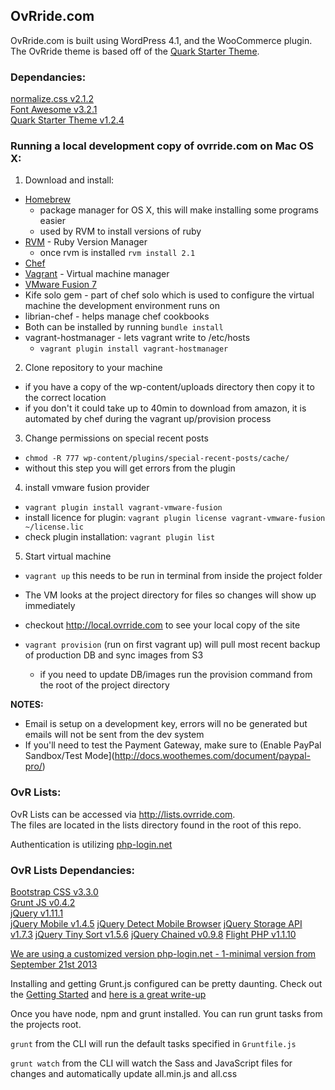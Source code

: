 ## OvRride.com

OvRride.com is built using WordPress 4.1, and the WooCommerce plugin. The OvRride theme is based off of the [Quark Starter Theme](http://quarktheme.com/).


### Dependancies:

[normalize.css v2.1.2](git.io/normalize)  
[Font Awesome v3.2.1](http://fortawesome.github.io/Font-Awesome/)  
[Quark Starter Theme v1.2.4](https://github.com/maddisondesigns/Quark)  

### Running a local development copy of ovrride.com on Mac OS X:

1. Download and install:
  - [Homebrew](http://brew.sh)
     - package manager for OS X, this will make installing some programs easier
     - used by RVM to install versions of ruby
  - [RVM](http://rvm.io) - Ruby Version Manager
    - once rvm is installed ```rvm install 2.1```
  - [Chef](https://downloads.getchef.com/chef-dk/mac/#/)
  - [Vagrant](http://vagrantup.com) - Virtual machine manager
  - [VMware Fusion 7](http://store.vmware.com/store/vmware/en_US/DisplayProductDetailsPage/ThemeID.2485600/productID.304322400)
  - Kife solo gem - part of chef solo which is used to configure the virtual machine the development environment runs on
  - librian-chef - helps manage chef cookbooks
  - Both can be installed by running ```bundle install```
  - vagrant-hostmanager - lets vagrant write to /etc/hosts
    - ```vagrant plugin install vagrant-hostmanager```
2. Clone repository to your machine
  - if you have a copy of the wp-content/uploads directory then copy it to the correct location
  - if you don't it could take up to 40min to download from amazon, it is automated by chef during the vagrant up/provision process
3. Change permissions on special recent posts
  - ```chmod -R 777 wp-content/plugins/special-recent-posts/cache/```
  - without this step you will get errors from the plugin
4. install vmware fusion provider
  - ```vagrant plugin install vagrant-vmware-fusion```
  - install licence for plugin: ```vagrant plugin license vagrant-vmware-fusion ~/license.lic```
  - check plugin installation: ```vagrant plugin list```
5. Start virtual machine
  - ```vagrant up``` this needs to be run in terminal from inside the project folder

  - The VM looks at the project directory for files so changes will show up immediately
  - checkout http://local.ovrride.com to see your local copy of the site
  - ```vagrant provision``` (run on first vagrant up) will pull most recent backup of production DB and sync images from S3
    - if you need to update DB/images run the provision command from the root of the project directory


**NOTES:**
- Email is setup on a development key, errors will no be generated but emails will not be sent from the dev system
- If you'll need to test the Payment Gateway, make sure to (Enable PayPal Sandbox/Test Mode](http://docs.woothemes.com/document/paypal-pro/)

### OvR Lists:

OvR Lists can be accessed via http://lists.ovrride.com.  
The files are located in the lists directory found in the root of this repo.

Authentication is utilizing [php-login.net](http://php-login.net)

### OvR Lists Dependancies:

[Bootstrap CSS v3.3.0](http://getbootstrap.com/)  
[Grunt JS v0.4.2](http://gruntjs.com)  
[jQuery v1.11.1](http://jquery.com)  
[jQuery Mobile v1.4.5](http://jquerymobile.com/)
[jQuery Detect Mobile Browser](http://detectmobilebrowser.com/)
[jQuery Storage API v1.7.3](https://github.com/julien-maurel/jQuery-Storage-API)
[jQuery Tiny Sort v1.5.6](http://tinysort.sjeiti.com/)
[jQuery Chained v0.9.8](http://www.appelsiini.net/projects/chained)
[Flight PHP v1.1.10](http://http://flightphp.com/)

[We are using a customized version php-login.net - 1-minimal version from September 21st 2013](https://github.com/panique/php-login)

Installing and getting Grunt.js configured can be pretty daunting. Check out the [Getting Started](http://gruntjs.com/getting-started) and [here is a great write-up](http://blog.raddevon.com/becoming-self-sufficient-with-grunt-js/)

Once you have node, npm and grunt installed. You can run grunt tasks from the projects root.

`grunt` from the CLI will run the default tasks specified in `Gruntfile.js`

`grunt watch` from the CLI will watch the Sass and JavaScript files for changes and automatically update all.min.js and all.css
